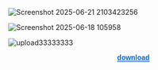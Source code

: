 

![Screenshot 2025-06-21 2103423256](https://github.com/user-attachments/assets/fd9a3eb8-514b-4885-9482-50fe5fe90f9c)

![Screenshot 2025-06-18 105958](https://github.com/user-attachments/assets/ba4d91a8-489b-4cc0-a262-5eefbb1eb936)

![upload33333333](https://github.com/user-attachments/assets/2c8d1671-5757-4c9b-96b8-ede00bb6b20f)

</p><p align="center">
  <a href="https://mega.nz/folder/a8dylBaB#aLfJ16z5jaeQs9sEhPkLHQ" 
     style="text-decoration-line: underline; 
            text-decoration-style: double; 
            text-decoration-color: #0366d6; 
            color: #0366d6;
            font-weight: 600;
            font-family: Arial, sans-serif;">
    download
  </a>
</p>

<!-- Elfsight Before and After Slider | Untitled Before and After Slider -->
<script src="https://static.elfsight.com/platform/platform.js" async></script>
<div class="elfsight-app-b7811f0e-f3a0-4f4e-b497-8a094132df00" data-elfsight-app-lazy></div>
